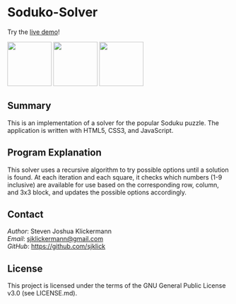 Soduko-Solver
=============

Try the [live demo](https://sjklick.github.io/Sudoku-Solver/)!

<p>
<img src="https://www.w3.org/html/logo/downloads/HTML5_Logo.svg" width="100" height="100" />
<img src="https://upload.wikimedia.org/wikipedia/commons/d/d5/CSS3_logo_and_wordmark.svg" width="100" height="100" />
<img src="https://upload.wikimedia.org/wikipedia/commons/9/99/Unofficial_JavaScript_logo_2.svg" width="100" height="100" />
</p>

Summary
-------

This is an implementation of a solver for the popular Soduku puzzle.
The application is written with HTML5, CSS3, and JavaScript.

Program Explanation
-------------------

This solver uses a recursive algorithm to try possible options until a solution
is found. At each iteration and each square, it checks which numbers (1-9 inclusive)
are available for use based on the corresponding row, column, and 3x3 block, and
updates the possible options accordingly.

Contact
-------

*Author*: Steven Joshua Klickermann\
*Email*: sjklickermann@gmail.com\
*GitHub*: https://github.com/sjklick

License
-------

This project is licensed under the terms of the GNU General Public
License v3.0 (see LICENSE.md).
